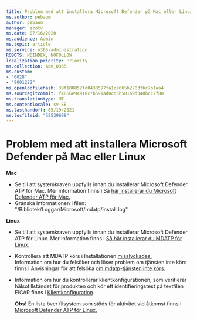 ```yaml
---
title: Problem med att installera Microsoft Defender på Mac eller Linux
ms.author: pebaum
author: pebaum
manager: scotv
ms.date: 07/16/2020
ms.audience: Admin
ms.topic: article
ms.service: o365-administration
ROBOTS: NOINDEX, NOFOLLOW
localization_priority: Priority
ms.collection: Adm_O365
ms.custom:
- "6028"
- "9001222"
ms.openlocfilehash: 39f180852fd0438597fa1ce665b2703fbc7b1aa4
ms.sourcegitcommit: f4866e94918c7b591ad0cd3b58169d340bcc7f00
ms.translationtype: MT
ms.contentlocale: sv-SE
ms.lasthandoff: 05/19/2021
ms.locfileid: "52539698"
---
```

# <a name="issues-installing-microsoft-defender-on-mac-or-linux"></a>Problem med att installera Microsoft Defender på Mac eller Linux

**Mac**

- Se till att systemkraven uppfylls innan du installerar Microsoft Defender ATP för Mac. Mer information finns i Så [här installerar du Microsoft Defender ATP för Mac.](/windows/security/threat-protection/microsoft-defender-atp/microsoft-defender-atp-mac#how-to-install-microsoft-defender-atp-for-mac)  
- Granska informationen i filen: "/Bibliotek/Loggar/Microsoft/mdatp/install.log".

**Linux**

- Se till att systemkraven uppfylls innan du installerar Microsoft Defender ATP för Linux. Mer information finns i [Så här installerar du MDATP för Linux.](/windows/security/threat-protection/microsoft-defender-atp/microsoft-defender-atp-linux#system-requirements) 
- Kontrollera att MDATP körs i Installationen [misslyckades.](/windows/security/threat-protection/microsoft-defender-atp/linux-support-install#installation-failed)  
    Information om hur du felsöker och löser problem om tjänsten inte körs finns i Anvisningar för att felsöka [om mdatp-tjänsten inte körs.](/windows/security/threat-protection/microsoft-defender-atp/linux-support-install#steps-to-troubleshoot-if-mdatp-service-isnt-running)
- Information om hur du kontrollerar klientkonfigurationen, som verifierar hälsotillståndet för produkten och kör ett identifieringstest på textfilen EICAR finns i [Klientkonfiguration](/windows/security/threat-protection/microsoft-defender-atp/linux-install-manually#client-configuration).  

    **Obs!** En lista över filsystem som stöds för aktivitet vid åtkomst finns i [Microsoft Defender ATP för Linux.](/windows/security/threat-protection/microsoft-defender-atp/microsoft-defender-atp-linux#system-requirements)